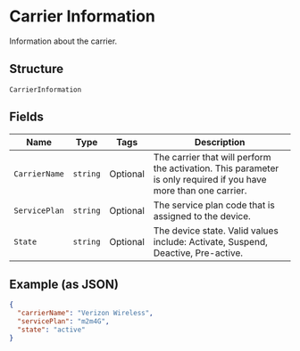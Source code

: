 
# Carrier Information

Information about the carrier.

## Structure

`CarrierInformation`

## Fields

| Name | Type | Tags | Description |
|  --- | --- | --- | --- |
| `CarrierName` | `string` | Optional | The carrier that will perform the activation. This parameter is only required if you have more than one carrier. |
| `ServicePlan` | `string` | Optional | The service plan code that is assigned to the device. |
| `State` | `string` | Optional | The device state. Valid values include: Activate, Suspend, Deactive, Pre-active. |

## Example (as JSON)

```json
{
  "carrierName": "Verizon Wireless",
  "servicePlan": "m2m4G",
  "state": "active"
}
```

